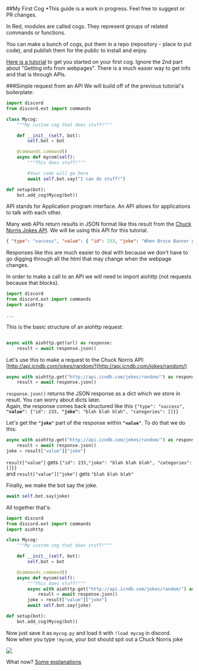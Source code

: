 ##My First Cog
*This guide is a work in progress. Feel free to suggest or PR changes.

In Red, modules are called cogs. They represent groups of related commands or functions.

You can make a bunch of cogs, put them in a repo (repository - place to put code), and publish them for the public to install and enjoy.

[Here is a tutorial](https://twentysix26.github.io/Red-Docs/red_guide_make_cog/) to get you started on your first cog.
Ignore the 2nd part about "Getting info from webpages".
There is a much easier way to get info and that is through APIs.

###Simple request from an API
We will build off of the previous tutorial's boilerplate:
```py
import discord
from discord.ext import commands

class Mycog:
    """My custom cog that does stuff!"""

    def __init__(self, bot):
        self.bot = bot

    @commands.command()
    async def mycom(self):
        """This does stuff!"""

        #Your code will go here
        await self.bot.say("I can do stuff!")

def setup(bot):
    bot.add_cog(Mycog(bot))
```

API stands for Application program interface. An API allows for applications to talk with each other.

Many web APIs return results in JSON format like this result from the [Chuck Norris Jokes API](http://www.icndb.com/api/). We will be using this API for this tutorial.
```json
{ "type": "success", "value": { "id": 233, "joke": "When Bruce Banner gets mad, he turns into the Hulk. When the Hulk gets mad, he turns into Chuck Norris.", "categories": [] } }
```
Responses like this are much easier to deal with because we don't have to go digging through all the html that may change when the webpage changes.

In order to make a call to an API we will need to import aiohttp (not requests because that blocks).
```py
import discord
from discord.ext import commands
import aiohttp

...
```
This is the basic structure of an aiohttp request:
```py

async with aiohttp.get(url) as response:
    result = await response.json()
```
Let's use this to make a request to the Chuck Norris API: [http://api.icndb.com/jokes/random/](http://api.icndb.com/jokes/random/)
```py
async with aiohttp.get("http://api.icndb.com/jokes/random/") as response:
    result = await response.json()
```
`response.json()` returns the JSON response as a dict which we store in result. You can worry about dicts later.  
Again, the response comes back structured like this `{"type": "success", `**`"value"`**`: {"id": 233, `**`"joke"`**`: "blah blah blah", "categories": []}}`  

Let's get the **`"joke"`** part of the response within **`"value"`**. To do that we do this:  
```py
async with aiohttp.get("http://api.icndb.com/jokes/random/") as response:
    result = await response.json()
joke = result["value"]["joke"]
```
`result["value"]` gets `{"id": 233,"joke": "blah blah blah", "categories": []}}`  
and `result["value"]["joke"]` gets `"blah blah blah"`

Finally, we make the bot say the joke.
```py
await self.bot.say(joke)
```

All together that's:
```py
import discord
from discord.ext import commands
import aiohttp

class Mycog:
    """My custom cog that does stuff!"""

    def __init__(self, bot):
        self.bot = bot

    @commands.command()
    async def mycom(self):
        """This does stuff!"""
        async with aiohttp.get("http://api.icndb.com/jokes/random/") as response:
            result = await response.json()
        joke = result["value"]["joke"]
        await self.bot.say(joke)

def setup(bot):
    bot.add_cog(Mycog(bot))
```

Now just save it as `mycog.py` and load it with `!load mycog` in discord.  
Now when you type `!mycom`, your bot should spit out a Chuck Norris joke

![](https://cdn.discordapp.com/attachments/206326891752325122/220333306359709696/unknown.png)

What now? [Some explanations](PythonIntro.md)

